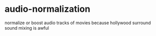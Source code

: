 # audio-normalization
normalize or boost audio tracks of movies because hollywood surround sound mixing is awful
